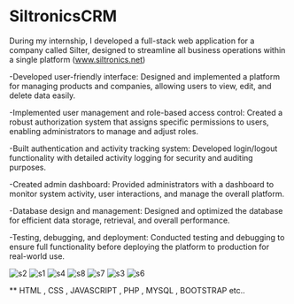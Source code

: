# SiltronicsCRM

During my internship, I developed a full-stack web application for a company called Silter, designed to
streamline all business operations within a single platform (www.siltronics.net)

-Developed user-friendly interface: Designed and implemented a platform for managing products and
companies, allowing users to view, edit, and delete data easily.

-Implemented user management and role-based access control: Created a robust authorization system that
assigns specific permissions to users, enabling administrators to manage and adjust roles.

-Built authentication and activity tracking system: Developed login/logout functionality with detailed activity
logging for security and auditing purposes.

-Created admin dashboard: Provided administrators with a dashboard to monitor system activity, user
interactions, and manage the overall platform.

-Database design and management: Designed and optimized the database for efficient data storage,
retrieval, and overall performance.

-Testing, debugging, and deployment: Conducted testing and debugging to ensure full functionality before
deploying the platform to production for real-world use.

![s2](https://github.com/user-attachments/assets/8a20d6ff-fee6-4436-945e-9cbe07d3bac5)
![s1](https://github.com/user-attachments/assets/1cc443c4-a0dc-4c70-a6d9-dffe01a9a6f6)
![s4](https://github.com/user-attachments/assets/bd5956d2-a757-4877-8fd7-e320998d7512)
![s8](https://github.com/user-attachments/assets/22c10f94-eefb-40e6-9895-c3ea01e57df2)
![s7](https://github.com/user-attachments/assets/926521ee-71d6-4e66-a87c-f2f191a5af8b)
![s3](https://github.com/user-attachments/assets/5352946d-36c9-43f6-9d1c-44b4c33bf6c1)
![s6](https://github.com/user-attachments/assets/cfae5d00-b164-4e1b-a51c-a25201562bbd)

** HTML , CSS , JAVASCRIPT , PHP , MYSQL , BOOTSTRAP etc..
